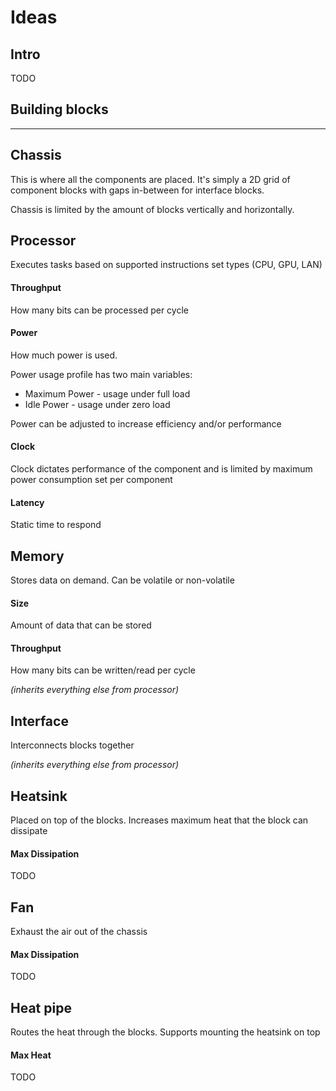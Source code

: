 # Ideas

## Intro

TODO

## Building blocks 
------

## Chassis

This is where all the components are placed. It's simply a 2D grid of component blocks with gaps in-between for interface blocks.

Chassis is limited by the amount of blocks vertically and horizontally.

## Processor

Executes tasks based on supported instructions set types (CPU, GPU, LAN)

#### Throughput

How many bits can be processed per cycle

#### Power

How much power is used.

Power usage profile has two main variables:
* Maximum Power - usage under full load
* Idle Power - usage under zero load

Power can be adjusted to increase efficiency and/or performance

#### Clock

Clock dictates performance of the component and is limited by maximum power consumption set per component

#### Latency

Static time to respond

## Memory

Stores data on demand. Can be volatile or non-volatile

#### Size

Amount of data that can be stored

#### Throughput

How many bits can be written/read per cycle

*(inherits everything else from processor)*

## Interface

Interconnects blocks together

*(inherits everything else from processor)*

## Heatsink

Placed on top of the blocks. Increases maximum heat that the block can dissipate

#### Max Dissipation

TODO

## Fan

Exhaust the air out of the chassis

#### Max Dissipation

TODO

## Heat pipe

Routes the heat through the blocks. Supports mounting the heatsink on top

#### Max Heat

TODO